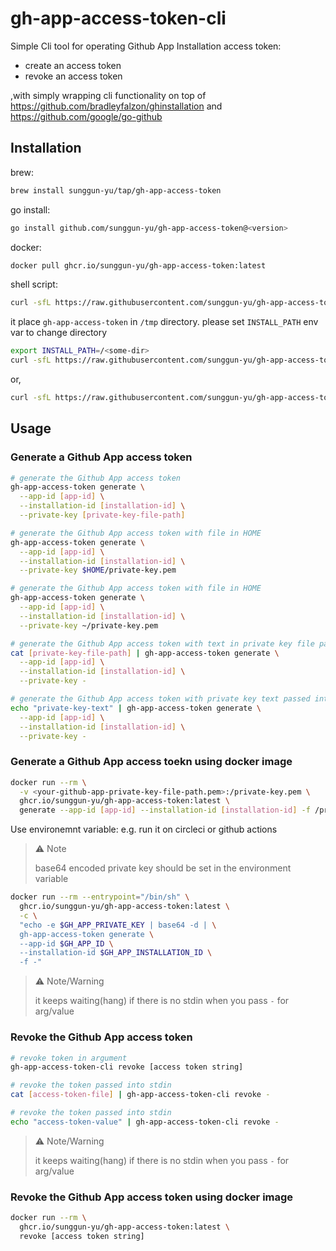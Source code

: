 # gh-app-access-token-cli

Simple Cli tool for operating Github App Installation access token:

- create an access token
- revoke an access token

,with simply wrapping cli functionality on top of <https://github.com/bradleyfalzon/ghinstallation> and <https://github.com/google/go-github>

## Installation

brew:

```bash
brew install sunggun-yu/tap/gh-app-access-token
```

go install:

```bash
go install github.com/sunggun-yu/gh-app-access-token@<version>
```

docker:

```bash
docker pull ghcr.io/sunggun-yu/gh-app-access-token:latest
```

shell script:

```bash
curl -sfL https://raw.githubusercontent.com/sunggun-yu/gh-app-access-token/main/install.sh | sh
```

it place `gh-app-access-token` in `/tmp` directory. please set `INSTALL_PATH` env var to change directory

```bash
export INSTALL_PATH=/<some-dir>
curl -sfL https://raw.githubusercontent.com/sunggun-yu/gh-app-access-token/main/install.sh | sh
```

or,

```bash
curl -sfL https://raw.githubusercontent.com/sunggun-yu/gh-app-access-token/main/install.sh | INSTALL_PATH=/<some-dir> sh
```

## Usage

### Generate a Github App access token

```bash
# generate the Github App access token
gh-app-access-token generate \
  --app-id [app-id] \
  --installation-id [installation-id] \
  --private-key [private-key-file-path]

# generate the Github App access token with file in HOME
gh-app-access-token generate \
  --app-id [app-id] \
  --installation-id [installation-id] \
  --private-key $HOME/private-key.pem

# generate the Github App access token with file in HOME
gh-app-access-token generate \
  --app-id [app-id] \
  --installation-id [installation-id] \
  --private-key ~/private-key.pem

# generate the Github App access token with text in private key file passed into stdin
cat [private-key-file-path] | gh-app-access-token generate \
  --app-id [app-id] \
  --installation-id [installation-id] \
  --private-key -

# generate the Github App access token with private key text passed into stdin
echo "private-key-text" | gh-app-access-token generate \
  --app-id [app-id] \
  --installation-id [installation-id] \
  --private-key -
```

### Generate a Github App access toekn using docker image

```bash
docker run --rm \
  -v <your-github-app-private-key-file-path.pem>:/private-key.pem \
  ghcr.io/sunggun-yu/gh-app-access-token:latest \
  generate --app-id [app-id] --installation-id [installation-id] -f /private-key.pem
```

Use environemnt variable: e.g. run it on circleci or github actions

>⚠️ Note
>
> base64 encoded private key should be set in the environment variable

```bash
docker run --rm --entrypoint="/bin/sh" \
  ghcr.io/sunggun-yu/gh-app-access-token:latest \
  -c \
  "echo -e $GH_APP_PRIVATE_KEY | base64 -d | \
  gh-app-access-token generate \
  --app-id $GH_APP_ID \
  --installation-id $GH_APP_INSTALLATION_ID \
  -f -"
```

>⚠️ Note/Warning
>
> it keeps waiting(hang) if there is no stdin when you pass `-` for arg/value

### Revoke the Github App access token

```bash
# revoke token in argument
gh-app-access-token-cli revoke [access token string]

# revoke the token passed into stdin
cat [access-token-file] | gh-app-access-token-cli revoke -

# revoke the token passed into stdin
echo "access-token-value" | gh-app-access-token-cli revoke -
```

>⚠️ Note/Warning
>
> it keeps waiting(hang) if there is no stdin when you pass `-` for arg/value

### Revoke the Github App access token using docker image

```bash
docker run --rm \
  ghcr.io/sunggun-yu/gh-app-access-token:latest \
  revoke [access token string]
```
